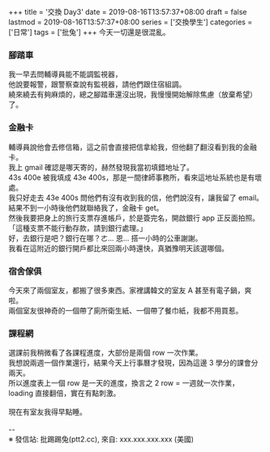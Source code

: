 +++
title = '交換 Day3'
date = 2019-08-16T13:57:37+08:00
draft = false
lastmod = 2019-08-16T13:57:37+08:00
series = ['交換學生']
categories = ['日常']
tags = ['批兔']
+++
今天一切還是很混亂。
### 腳踏車
我一早去問輔導員能不能調監視器，<br>
他說要報警，跟警察查說有監視器，請他們跟住宿組調。<br>
繞來繞去有夠麻煩的，總之腳踏車還沒出現，我慢慢開始解除焦慮（放棄希望）了。
### 金融卡
輔導員說他會去修信箱，這之前會直接把信拿給我，但他翻了翻沒看到我的金融卡。<br>
我上 gmail 確認是哪天寄的，赫然發現我當初填錯地址了。<br>
43s 400e 被我填成 43e 400s，那是一間律師事務所，看來這地址系統也是有壞處。<br>
我只好走去 43e 400s 問他們有沒有收到我的信，他們說沒有，讓我留了 email。<br>
結果不到一小時後他們就聯絡我了，金融卡 get。<br>
然後我要把身上的旅行支票存進帳戶，於是簽完名，開啟銀行 app 正反面拍照。<br>
「這種支票不能行動存款，請到銀行處理。」<br>
好，去銀行是吧？銀行在哪？ㄜ... 恩... 搭一小時的公車謝謝。<br>
我看在這附近的銀行開戶都比來回兩小時還快，真猶豫明天該選哪個。
### 宿舍傢俱
今天來了兩個室友，都搬了很多東西。家裡講韓文的室友 A 甚至有電子鍋，爽啦。<br>
兩個室友很神奇的一個帶了廁所衛生紙、一個帶了餐巾紙，我都不用買惹。<br>
### 課程網
選課前我稍微看了各課程進度，大部份是兩個 row 一次作業。<br>
我想說兩週一個作業還行，結果今天上行事曆才發現，因為這邊 3 學分的課會分兩天。<br>
所以進度表上一個 row 是一天的進度，換言之 2 row = 一週就一次作業，<br>
loading 直接翻倍，實在有點刺激。<br>
<br>
現在有室友我得早點睡。<br>
<br>
--<br>
※ 發信站: 批踢踢兔(ptt2.cc), 來自: xxx.xxx.xxx.xxx (美國)<br>
